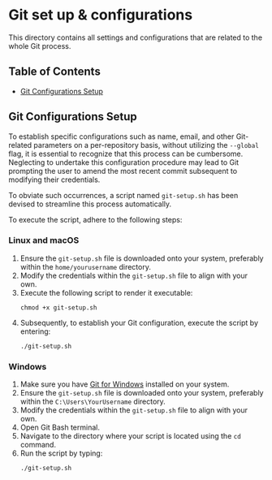 # Git set up & configurations

This directory contains all settings and configurations that are related to the whole Git process.

## Table of Contents

- [Git Configurations Setup](#git-configurations-setup)

## Git Configurations Setup

To establish specific configurations such as name, email, and other Git-related parameters on a per-repository basis, without utilizing the `--global` flag, it is essential to recognize that this process can be cumbersome. Neglecting to undertake this configuration procedure may lead to Git prompting the user to amend the most recent commit subsequent to modifying their credentials.

To obviate such occurrences, a script named `git-setup.sh` has been devised to streamline this process automatically.

To execute the script, adhere to the following steps:

### Linux and macOS

1. Ensure the `git-setup.sh` file is downloaded onto your system, preferably within the `home/yourusername` directory.
2. Modify the credentials within the `git-setup.sh` file to align with your own.
3. Execute the following script to render it executable:
   ```
   chmod +x git-setup.sh
   ```
4. Subsequently, to establish your Git configuration, execute the script by entering:
   ```
   ./git-setup.sh
   ```

### Windows

1. Make sure you have [Git for Windows](https://git-scm.com/download/win) installed on your system.
2. Ensure the `git-setup.sh` file is downloaded onto your system, preferably within the `C:\Users\YourUsername` directory.
3. Modify the credentials within the `git-setup.sh` file to align with your own.
4. Open Git Bash terminal.
5. Navigate to the directory where your script is located using the `cd` command.
6. Run the script by typing:
   ```
   ./git-setup.sh
   ```
